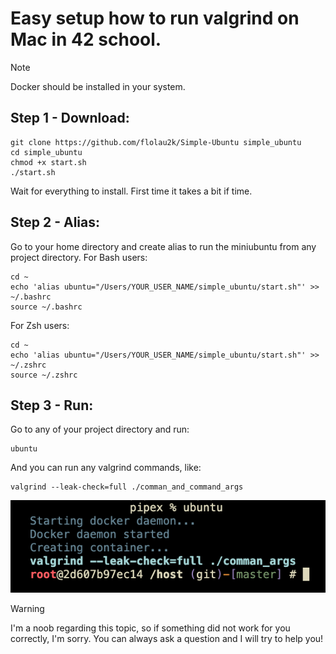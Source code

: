 # Easy setup how to run valgrind on Mac in 42 school.

> [!NOTE]
> Docker should be installed in your system.

## Step 1 - Download:
```
git clone https://github.com/flolau2k/Simple-Ubuntu simple_ubuntu
cd simple_ubuntu
chmod +x start.sh
./start.sh
```
Wait for everything to install. First time it takes a bit if time.

## Step 2 - Alias:
Go to your home directory and create alias to run the miniubuntu from any project directory.
For Bash users:
```
cd ~
echo 'alias ubuntu="/Users/YOUR_USER_NAME/simple_ubuntu/start.sh"' >> ~/.bashrc
source ~/.bashrc
```

For Zsh users:
```
cd ~
echo 'alias ubuntu="/Users/YOUR_USER_NAME/simple_ubuntu/start.sh"' >> ~/.zshrc
source ~/.zshrc
```

## Step 3 - Run:
Go to any of your project directory and run:
```
ubuntu
```

And you can run any valgrind commands, like:
```
valgrind --leak-check=full ./comman_and_command_args
```

![ubuntu](ubuntu.png)

> [!WARNING]
> I'm a noob regarding this topic, so if something did not work for you correctly, I'm sorry. You can always ask a question and I will try to help you!
